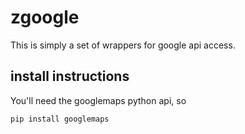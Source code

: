 # zgoogle
This is simply a set of wrappers for google api access.

## install instructions
You'll need the googlemaps python api, so
```bash
pip install googlemaps
```
